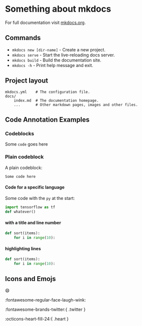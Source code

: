 # Something about mkdocs

For full documentation visit [mkdocs.org](https://www.mkdocs.org).

## Commands

* `mkdocs new [dir-name]` - Create a new project.
* `mkdocs serve` - Start the live-reloading docs server.
* `mkdocs build` - Build the documentation site.
* `mkdocs -h` - Print help message and exit.

## Project layout

    mkdocs.yml    # The configuration file.
    docs/
        index.md  # The documentation homepage.
        ...       # Other markdown pages, images and other files.

## Code Annotation Examples

### Codeblocks

Some `code` goes here

### Plain codeblock

A plain codeblock:

```
Some code here
```

#### Code for a specific language

Some code with the `py` at the start:

``` py
import tensorflow as tf
def whatever()
```

#### with a title and line number

``` py title="sort.py" linenums="1"
def sort(items):
    for i in range(10):
```

#### highlighting lines

``` py hl_lines="2"
def sort(items):
    for i in range(10):
```

## Icons and Emojs

:smile:

:fontawesome-regular-face-laugh-wink:

:fontawesome-brands-twitter:{ .twitter }

:octicons-heart-fill-24:{ .heart }
